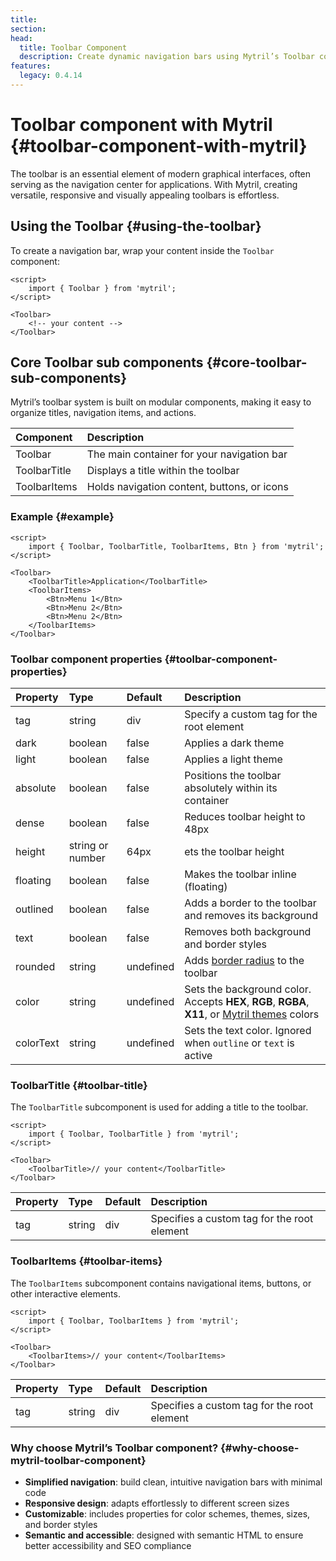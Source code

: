 ```yaml
---
title:
section:
head:
  title: Toolbar Component
  description: Create dynamic navigation bars using Mytril’s Toolbar component. Learn about its properties, subcomponents, and customization options for responsive and accessible designs.
features:
  legacy: 0.4.14
---
```


# Toolbar component with Mytril {#toolbar-component-with-mytril}

The toolbar is an essential element of modern graphical interfaces, often serving as the navigation center for applications. With Mytril, creating versatile, responsive and visually appealing toolbars is effortless.

## Using the Toolbar {#using-the-toolbar}

To create a navigation bar, wrap your content inside the `Toolbar` component:

```svelte
<script>
	import { Toolbar } from 'mytril';
</script>

<Toolbar>
	<!-- your content -->
</Toolbar>
```

## Core Toolbar sub components {#core-toolbar-sub-components}

Mytril’s toolbar system is built on modular components, making it easy to organize titles, navigation items, and actions.

| Component    | Description                                 |
| :----------- | :------------------------------------------ |
| Toolbar      | The main container for your navigation bar  |
| ToolbarTitle | Displays a title within the toolbar         |
| ToolbarItems | Holds navigation content, buttons, or icons |

### Example {#example}

```svelte
<script>
	import { Toolbar, ToolbarTitle, ToolbarItems, Btn } from 'mytril';
</script>

<Toolbar>
	<ToolbarTitle>Application</ToolbarTitle>
	<ToolbarItems>
		<Btn>Menu 1</Btn>
		<Btn>Menu 2</Btn>
		<Btn>Menu 2</Btn>
	</ToolbarItems>
</Toolbar>
```

### Toolbar component properties {#toolbar-component-properties}

| Property  | Type             | Default   | Description                                                                                                                          |
| :-------- | :--------------- | :-------- | :----------------------------------------------------------------------------------------------------------------------------------- |
| tag       | string           | div       | Specify a custom tag for the root element                                                                                            |
| dark      | boolean          | false     | Applies a dark theme                                                                                                                 |
| light     | boolean          | false     | Applies a light theme                                                                                                                |
| absolute  | boolean          | false     | Positions the toolbar absolutely within its container                                                                                |
| dense     | boolean          | false     | Reduces toolbar height to 48px                                                                                                       |
| height    | string or number | 64px      | ets the toolbar height                                                                                                               |
| floating  | boolean          | false     | Makes the toolbar inline (floating)                                                                                                  |
| outlined  | boolean          | false     | Adds a border to the toolbar and removes its background                                                                              |
| text      | boolean          | false     | Removes both background and border styles                                                                                            |
| rounded   | string           | undefined | Adds [border radius](/mytril/docs/styles/border-radius) to the toolbar                                                               |
| color     | string           | undefined | Sets the background color. Accepts **HEX**, **RGB**, **RGBA**, **X11**, or [Mytril themes](/mytril/docs/customization/themes) colors |
| colorText | string           | undefined | Sets the text color. Ignored when `outline` or `text` is active                                                                      |

### ToolbarTitle {#toolbar-title}

The `ToolbarTitle` subcomponent is used for adding a title to the toolbar.

```svelte
<script>
	import { Toolbar, ToolbarTitle } from 'mytril';
</script>

<Toolbar>
	<ToolbarTitle>// your content</ToolbarTitle>
</Toolbar>
```

| Property | Type   | Default | Description                                 |
| :------- | :----- | :------ | :------------------------------------------ |
| tag      | string | div     | Specifies a custom tag for the root element |

### ToolbarItems {#toolbar-items}

The `ToolbarItems` subcomponent contains navigational items, buttons, or other interactive elements.

```svelte
<script>
	import { Toolbar, ToolbarItems } from 'mytril';
</script>

<Toolbar>
	<ToolbarItems>// your content</ToolbarItems>
</Toolbar>
```

| Property | Type   | Default | Description                                 |
| :------- | :----- | :------ | :------------------------------------------ |
| tag      | string | div     | Specifies a custom tag for the root element |

### Why choose Mytril’s Toolbar component? {#why-choose-mytril-toolbar-component}

- **Simplified navigation**: build clean, intuitive navigation bars with minimal code
- **Responsive design**: adapts effortlessly to different screen sizes
- **Customizable**: includes properties for color schemes, themes, sizes, and border styles
- **Semantic and accessible**: designed with semantic HTML to ensure better accessibility and SEO compliance
